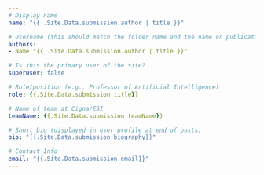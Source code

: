 ```yaml
---
# Display name
name: "{{ .Site.Data.submission.author | title }}"

# Username (this should match the folder name and the name on publications)
authors:
- Name "{{ .Site.Data.submission.author | title }}"

# Is this the primary user of the site?
superuser: false

# Role/position (e.g., Professor of Artificial Intelligence)
role: {{.Site.Data.submission.title}}

# Name of team at Cigna/ESI
teamName: {{.Site.Data.submission.teamName}}

# Short bio (displayed in user profile at end of posts)
bio: "{{.Site.Data.submission.biography}}"

# Contact Info
email: "{{.Site.Data.submission.email}}"
---
```


